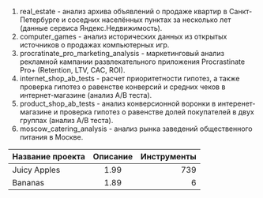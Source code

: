 1. real_estate - анализ архива объявлений о продаже квартир в Санкт-Петербурге и соседних населённых пунктах за несколько лет (данные сервиса Яндекс.Недвижимость).
2. computer_games - анализ исторических данных из открытых источников о продажах компьютерных игр.
3. procratinate_pro_marketing_analysis - маркетинговый анализ рекламной кампании развлекательного приложения Procrastinate Pro+ (Retention, LTV, CAC, ROI). 
4. internet_shop_ab_tests - расчет приоритетности гипотез, а также проверка гипотез о равенстве конверсий и средних чеков в интернет-магазине (анализ A/B теста).
5. product_shop_ab_tests - анализ конверсионной воронки в интеренет-магазине и проверка гипотез о равенстве долей покупателей в двух группах (анализ A/B теста).
6. moscow_catering_analysis - анализ рынка заведений общественного питания в Москве.

| **Название проекта**| **Описание** | **Инструменты** |
|--------------|:-----:|-----------:|
| Juicy Apples |  1.99 |        739 |
| Bananas      |  1.89 |          6 |
